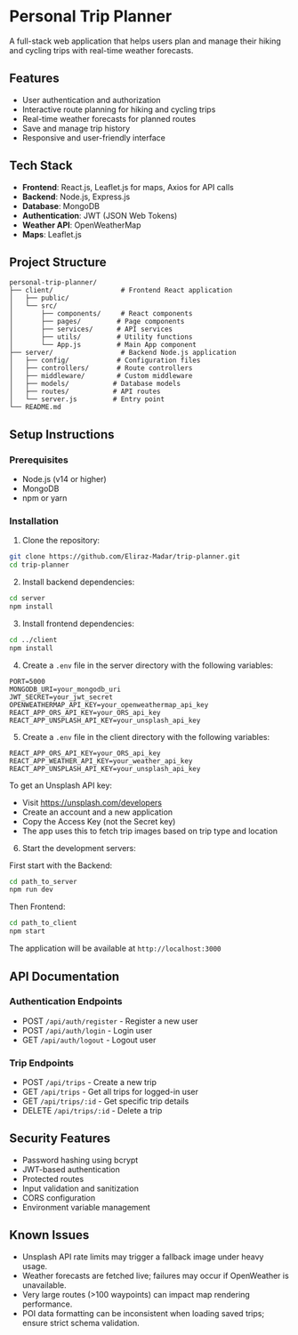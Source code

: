 # Personal Trip Planner

A full-stack web application that helps users plan and manage their hiking and cycling trips with real-time weather forecasts.

## Features

- User authentication and authorization
- Interactive route planning for hiking and cycling trips
- Real-time weather forecasts for planned routes
- Save and manage trip history
- Responsive and user-friendly interface

## Tech Stack

- **Frontend**: React.js, Leaflet.js for maps, Axios for API calls
- **Backend**: Node.js, Express.js
- **Database**: MongoDB
- **Authentication**: JWT (JSON Web Tokens)
- **Weather API**: OpenWeatherMap
- **Maps**: Leaflet.js

## Project Structure

```
personal-trip-planner/
├── client/                 # Frontend React application
│   ├── public/
│   └── src/
│       ├── components/     # React components
│       ├── pages/         # Page components
│       ├── services/      # API services
│       ├── utils/         # Utility functions
│       └── App.js         # Main App component
├── server/                 # Backend Node.js application
│   ├── config/            # Configuration files
│   ├── controllers/       # Route controllers
│   ├── middleware/        # Custom middleware
│   ├── models/           # Database models
│   ├── routes/           # API routes
│   └── server.js         # Entry point
└── README.md
```

## Setup Instructions

### Prerequisites

- Node.js (v14 or higher)
- MongoDB
- npm or yarn

### Installation

1. Clone the repository:
```bash
git clone https://github.com/Eliraz-Madar/trip-planner.git
cd trip-planner
```

2. Install backend dependencies:
```bash
cd server
npm install
```

3. Install frontend dependencies:
```bash
cd ../client
npm install
```

4. Create a `.env` file in the server directory with the following variables:
```
PORT=5000
MONGODB_URI=your_mongodb_uri
JWT_SECRET=your_jwt_secret
OPENWEATHERMAP_API_KEY=your_openweathermap_api_key
REACT_APP_ORS_API_KEY=your_ORS_api_key
REACT_APP_UNSPLASH_API_KEY=your_unsplash_api_key
```

5. Create a `.env` file in the client directory with the following variables:
```
REACT_APP_ORS_API_KEY=your_ORS_api_key
REACT_APP_WEATHER_API_KEY=your_weather_api_key
REACT_APP_UNSPLASH_API_KEY=your_unsplash_api_key
```
To get an Unsplash API key:
- Visit https://unsplash.com/developers
- Create an account and a new application
- Copy the Access Key (not the Secret key)
- The app uses this to fetch trip images based on trip type and location

6. Start the development servers:

First start with the Backend:
```bash
cd path_to_server
npm run dev
```

Then Frontend:
```bash
cd path_to_client
npm start
```

The application will be available at `http://localhost:3000`

## API Documentation

### Authentication Endpoints

- POST `/api/auth/register` - Register a new user
- POST `/api/auth/login` - Login user
- GET `/api/auth/logout` - Logout user

### Trip Endpoints

- POST `/api/trips` - Create a new trip
- GET `/api/trips` - Get all trips for logged-in user
- GET `/api/trips/:id` - Get specific trip details
- DELETE `/api/trips/:id` - Delete a trip

## Security Features

- Password hashing using bcrypt
- JWT-based authentication
- Protected routes
- Input validation and sanitization
- CORS configuration
- Environment variable management

## Known Issues
- Unsplash API rate limits may trigger a fallback image under heavy usage. 
- Weather forecasts are fetched live; failures may occur if OpenWeather is unavailable. 
- Very large routes (>100 waypoints) can impact map rendering performance.
- POI data formatting can be inconsistent when loading saved trips; ensure strict schema validation.

